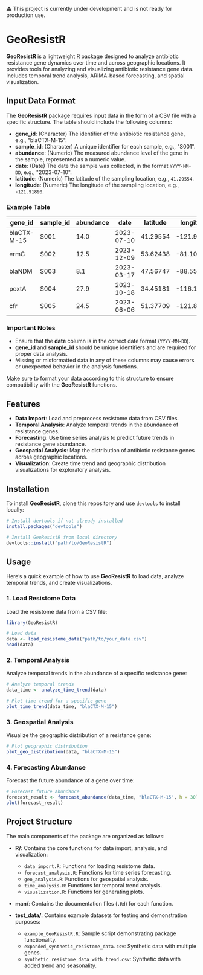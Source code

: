 ⚠️ This project is currently under development and is not ready for production use.

# GeoResistR

**GeoResistR** is a lightweight R package designed to analyze antibiotic resistance gene dynamics over time and across geographic locations. It provides tools for analyzing and visualizing antibiotic resistance gene data. Includes temporal trend analysis, ARIMA-based forecasting, and spatial visualization.

## Input Data Format

The **GeoResistR** package requires input data in the form of a CSV file with a specific structure. The table should include the following columns:

- **gene_id**: (Character) The identifier of the antibiotic resistance gene, e.g., "blaCTX-M-15".
- **sample_id**: (Character) A unique identifier for each sample, e.g., "S001".
- **abundance**: (Numeric) The measured abundance level of the gene in the sample, represented as a numeric value.
- **date**: (Date) The date the sample was collected, in the format `YYYY-MM-DD`, e.g., "2023-07-10".
- **latitude**: (Numeric) The latitude of the sampling location, e.g., `41.29554`.
- **longitude**: (Numeric) The longitude of the sampling location, e.g., `-121.91890`.

### Example Table

| gene_id    | sample_id | abundance | date       | latitude | longitude |
|------------|-----------|-----------|------------|----------|-----------|
| blaCTX-M-15 | S001      | 14.0      | 2023-07-10 | 41.29554 | -121.91890 |
| ermC       | S002      | 12.5      | 2023-12-09 | 53.62438 | -81.10948  |
| blaNDM     | S003      | 8.1       | 2023-03-17 | 47.56747 | -88.55673  |
| poxtA      | S004      | 27.9      | 2023-10-18 | 34.45181 | -116.17952 |
| cfr        | S005      | 24.5      | 2023-06-06 | 51.37709 | -121.81001 |

### Important Notes

- Ensure that the **date** column is in the correct date format (`YYYY-MM-DD`).
- **gene_id** and **sample_id** should be unique identifiers and are required for proper data analysis.
- Missing or misformatted data in any of these columns may cause errors or unexpected behavior in the analysis functions.

Make sure to format your data according to this structure to ensure compatibility with the **GeoResistR** functions.

## Features

- **Data Import**: Load and preprocess resistome data from CSV files.
- **Temporal Analysis**: Analyze temporal trends in the abundance of resistance genes.
- **Forecasting**: Use time series analysis to predict future trends in resistance gene abundance.
- **Geospatial Analysis**: Map the distribution of antibiotic resistance genes across geographic locations.
- **Visualization**: Create time trend and geographic distribution visualizations for exploratory analysis.

## Installation

To install **GeoResistR**, clone this repository and use `devtools` to install locally:

```r
# Install devtools if not already installed
install.packages("devtools")

# Install GeoResistR from local directory
devtools::install("path/to/GeoResistR")
```

## Usage

Here’s a quick example of how to use **GeoResistR** to load data, analyze temporal trends, and create visualizations.

### 1. Load Resistome Data

Load the resistome data from a CSV file:

```r
library(GeoResistR)

# Load data
data <- load_resistome_data("path/to/your_data.csv")
head(data)
```
### 2. Temporal Analysis

Analyze temporal trends in the abundance of a specific resistance gene:

```r
# Analyze temporal trends
data_time <- analyze_time_trend(data)

# Plot time trend for a specific gene
plot_time_trend(data_time, "blaCTX-M-15")
```

### 3. Geospatial Analysis

Visualize the geographic distribution of a resistance gene:

```r
# Plot geographic distribution
plot_geo_distribution(data, "blaCTX-M-15")
```

### 4. Forecasting Abundance

Forecast the future abundance of a gene over time:

```r
# Forecast future abundance
forecast_result <- forecast_abundance(data_time, "blaCTX-M-15", h = 30)
plot(forecast_result)
```

## Project Structure

The main components of the package are organized as follows:

- **R/**: Contains the core functions for data import, analysis, and visualization:
  - `data_import.R`: Functions for loading resistome data.
  - `forecast_analysis.R`: Functions for time series forecasting.
  - `geo_analysis.R`: Functions for geospatial analysis.
  - `time_analysis.R`: Functions for temporal trend analysis.
  - `visualization.R`: Functions for generating plots.

- **man/**: Contains the documentation files (`.Rd`) for each function.

- **test_data/**: Contains example datasets for testing and demonstration purposes:
  - `example_GeoResistR.R`: Sample script demonstrating package functionality.
  - `expanded_synthetic_resistome_data.csv`: Synthetic data with multiple genes.
  - `synthetic_resistome_data_with_trend.csv`: Synthetic data with added trend and seasonality.

